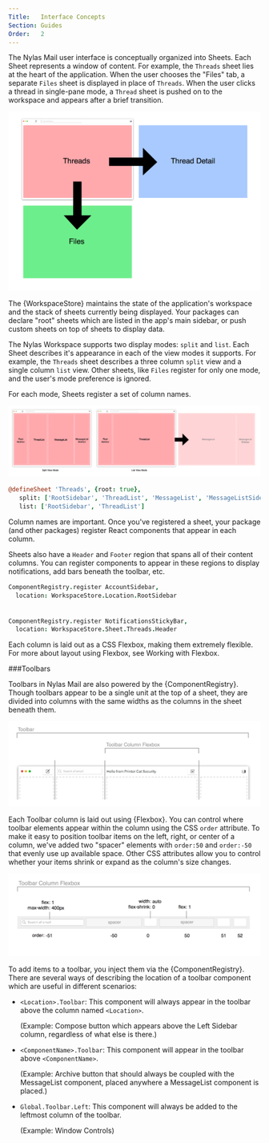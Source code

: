 ```yaml
---
Title:   Interface Concepts
Section: Guides
Order:   2
---
```


The Nylas Mail user interface is conceptually organized into Sheets. Each Sheet represents a window of content. For example, the `Threads` sheet lies at the heart of the application. When the user chooses the "Files" tab, a separate `Files` sheet is displayed in place of `Threads`. When the user clicks a thread in single-pane mode, a `Thread` sheet is pushed on to the workspace and appears after a brief transition.

<img src="./images/sheets.png">

The {WorkspaceStore} maintains the state of the application's workspace and the stack of sheets currently being displayed. Your packages can declare "root" sheets which are listed in the app's main sidebar, or push custom sheets on top of sheets to display data.

The Nylas Workspace supports two display modes: `split` and `list`. Each Sheet describes it's appearance in each of the view modes it supports. For example, the `Threads` sheet describes a three column `split` view and a single column `list` view. Other sheets, like `Files` register for only one mode, and the user's mode preference is ignored.

For each mode, Sheets register a set of column names.

<img src="./images/columns.png">

```coffee
@defineSheet 'Threads', {root: true},
   split: ['RootSidebar', 'ThreadList', 'MessageList', 'MessageListSidebar']
   list: ['RootSidebar', 'ThreadList']
```

Column names are important. Once you've registered a sheet, your package (and other packages) register React components that appear in each column.

Sheets also have a `Header` and `Footer` region that spans all of their content columns. You can register components to appear in these regions to display notifications, add bars beneath the toolbar, etc.


```coffee
ComponentRegistry.register AccountSidebar,
  location: WorkspaceStore.Location.RootSidebar


ComponentRegistry.register NotificationsStickyBar,
  location: WorkspaceStore.Sheet.Threads.Header

```

Each column is laid out as a CSS Flexbox, making them extremely flexible. For more about layout using Flexbox, see Working with Flexbox.


###Toolbars

Toolbars in Nylas Mail are also powered by the {ComponentRegistry}. Though toolbars appear to be a single unit at the top of a sheet, they are divided into columns with the same widths as the columns in the sheet beneath them.

<img src="./images/toolbar.png">

Each Toolbar column is laid out using {Flexbox}. You can control where toolbar elements appear within the column using the CSS `order` attribute. To make it easy to position toolbar items on the left, right, or center of a column, we've added two "spacer" elements with `order:50` and `order:-50` that evenly use up available space. Other CSS attributes allow you to control whether your items shrink or expand as the column's size changes.

<img src="./images/toolbar-column.png">

To add items to a toolbar, you inject them via the {ComponentRegistry}. There are several ways of describing the location of a toolbar component which are useful in different scenarios:

- `<Location>.Toolbar`: This component will always appear in the toolbar above the column named `<Location>`.

    (Example: Compose button which appears above the Left Sidebar column, regardless of what else is there.)

- `<ComponentName>.Toolbar`: This component will appear in the toolbar above `<ComponentName>`.

    (Example: Archive button that should always be coupled with the MessageList component, placed anywhere a MessageList component is placed.)

- `Global.Toolbar.Left`: This component will always be added to the leftmost column of the toolbar.

    (Example: Window Controls)
